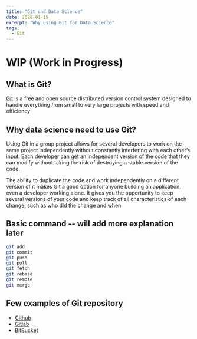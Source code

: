```yaml
---
title: "Git and Data Science"
date: 2020-01-15
excerpt: "Why using Git for Data Science"
tags:
  - Git
---
```


# WIP (Work in Progress)

## What is Git?
[Git](https://git-scm.com/) is a free and open source distributed version control system designed to handle everything from small to very large projects with speed and efficiency 

## Why data science need to use Git?

Using Git in a group project allows for several developers to work on the same project independently without constantly interfering with each other’s input. Each developer can get an independent version of the code that they can modify without taking the risk of destroying a stable version of the code.

The ability to duplicate the code and work independently on a different version of it makes Git a good option for anyone building an application, even a developer working alone. It gives you the opportunity to keep several versions of your code and keep track of all characteristics of each change, such as who did the change and when.

## Basic command -- will add more explanation later
```bash
git add 
git commit
git push
git pull
git fetch
git rebase
git remote
git merge
```  

## Few examples of Git repository
- [Github](https://github.com/)
- [Gitlab](https://about.gitlab.com/)
- [BitBucket](https://bitbucket.org/)
